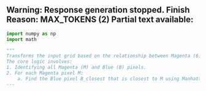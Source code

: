 Warning: Response generation stopped. Finish Reason: MAX_TOKENS (2)
Partial text available:
---
```python
import numpy as np
import math

"""
Transforms the input grid based on the relationship between Magenta (6) and Blue (1) pixels.
The core logic involves:
1. Identifying all Magenta (M) and Blue (B) pixels.
2. For each Magenta pixel M:
    a. Find the Blue pixel B_closest that is closest to M using Manhattan
---
